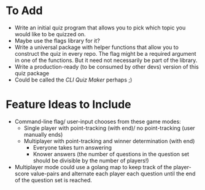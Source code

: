 # To Add
- Write an initial quiz program that allows you to pick which topic you would like to be quizzed on.
- Maybe use the flags library for it?
- Write a universal package with helper functions that allow you to construct the quiz in every repo. The flag might be a required argument in one of the functions. But it need not necessarily be part of the library.
- Write a production-ready (to be consumed by other devs) version of this quiz package
- Could be called the *CLI Quiz Maker* perhaps ;)

# Feature Ideas to Include
- Command-line flag/ user-input chooses from these game modes:
    - Single player with point-tracking (with end)/ no point-tracking (user manually ends)
    - Multiplayer with point-tracking and winner determination (with end)
        - Everyone takes turn answering
        - Knower answers (the number of questions in the question set should be divisible by the number of players!)
- Multiplayer mode could use a golang map to keep track of the player-score value-pairs and alternate each player each question until the end of the question set is reached.
